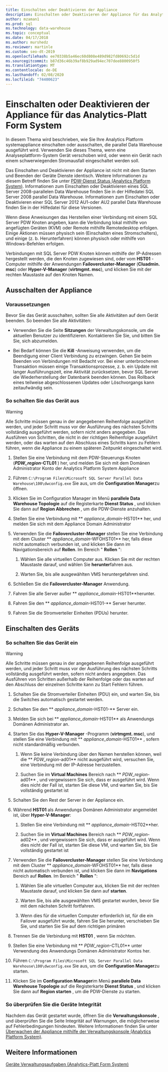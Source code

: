 ```yaml
---
title: Einschalten oder Deaktivieren der Appliance
description: Einschalten oder Deaktivieren der Appliance für das Analytics-Platt Form System
author: mzaman1
ms.prod: sql
ms.technology: data-warehouse
ms.topic: conceptual
ms.date: 04/17/2018
ms.author: murshedz
ms.reviewer: martinle
ms.custom: seo-dt-2019
ms.openlocfilehash: ee70338b5a46ec60d808e489d982fd80692c5d1d
ms.sourcegitcommit: b87d36c46b39af8b929ad94ec707dee8800950f5
ms.translationtype: MT
ms.contentlocale: de-DE
ms.lasthandoff: 02/08/2020
ms.locfileid: "74400623"
---
```

# <a name="power-the-appliance-on-or-off-for-analytics-platform-system"></a>Einschalten oder Deaktivieren der Appliance für das Analytics-Platt Form System
In diesem Thema wird beschrieben, wie Sie Ihre Analytics Platform systemappliance einschalten oder ausschalten, die parallel Data Warehouse ausgeführt wird. Verwenden Sie dieses Thema, wenn eine Analyseplattform-System Gerät verschoben wird, oder wenn ein Gerät nach einem schwerwiegenden Stromausfall eingeschaltet werden soll.  
  
Das Einschalten und Deaktivieren der Appliance ist nicht mit dem Starten und Beenden der Geräte Dienste identisch. Weitere Informationen zu diesem Betreff finden Sie unter [PDW-Dienst Status &#40;Analytics Platform System&#41;](pdw-services-status.md). Informationen zum Einschalten oder Deaktivieren eines SQL Server 2008-parallelen Data Warehouse finden Sie in der Hilfedatei SQL Server 2008 parallel Data Warehouse. Informationen zum Einschalten oder Deaktivieren einer SQL Server 2012 AU1-oder AU2 parallel Data Warehouse finden Sie in der Hilfedatei für diese Versionen.  
  
Wenn diese Anweisungen das Herstellen einer Verbindung mit einem SQL Server PDW Knoten angeben, kann die Verbindung lokal mithilfe von angefügten Geräten (KVM) oder Remote mithilfe Remotedesktop erfolgen. Einige Aktionen müssen physisch sein (Einschalten eines Stromschalters), und einige (z. b. Herunterfahren) können physisch oder mithilfe von Windows-Befehlen erfolgen.  
  
Verbindungen mit SQL Server PDW Knoten können mithilfe der IP-Adressen hergestellt werden, die den Knoten zugewiesen sind, oder vom **HST01** -Computer mithilfe der Anwendungen **Failovercluster-Manager** (**Cluadmin. msc**) oder **Hyper-V-Manager** (**virtmgmt. msc**), und klicken Sie mit der rechten Maustaste auf den Knoten Namen.  
  
## <a name="PowerOff"></a>Ausschalten der Appliance  
  
### <a name="before-you-begin"></a>Voraussetzungen  
Bevor Sie das Gerät ausschalten, sollten Sie alle Aktivitäten auf dem Gerät beenden. So beenden Sie alle Aktivitäten:  
  
-   Verwenden Sie die Seite **Sitzungen** der Verwaltungskonsole, um die aktuellen Benutzer zu identifizieren. Kontaktieren Sie Sie, und bitten Sie Sie, sich abzumelden.  
  
-   Bei Bedarf können Sie die **Kill** -Anweisung verwenden, um die Beendigung einer Client Verbindung zu erzwingen. Gehen Sie beim Beenden von Verbindungen mit Bedacht vor. Bei einer unterbrochenen Transaktion müssen einige Transaktionsprozesse, z. b. ein Update mit langer Ausführungszeit, eine Aktivität zurücksetzen, bevor SQL Server die Wiederherstellung der Datenbank beenden können. Das Rollback eines teilweise abgeschlossenen Updates oder Löschvorgangs kann zeitaufwändig sein.  
  
### <a name="to-power-off-the-appliance"></a>So schalten Sie das Gerät aus  
  
> [!WARNING]  
> Alle Schritte müssen genau in der angegebenen Reihenfolge ausgeführt werden, und jeder Schritt muss vor der Ausführung des nächsten Schritts vollständig ausgeführt werden, sofern nicht anders angegeben. Das Ausführen von Schritten, die nicht in der richtigen Reihenfolge ausgeführt werden, oder das warten auf den Abschluss eines Schritts kann zu Fehlern führen, wenn die Appliance zu einem späteren Zeitpunkt eingeschaltet wird.  
  
1.  Stellen Sie eine Verbindung mit dem PDW-Steuerungs Knoten (**_PDW_region_-CTL01** ) her, und melden Sie sich mit dem Domänen Administrator Konto der Analytics Platform System Appliance  
  
2.  Führen `C:\Program Files\Microsoft SQL Server Parallel Data Warehouse\100\dwconfig.exe` Sie aus, um die **Configuration Manager**zu öffnen.  
  
3.  Klicken Sie im Configuration Manager im Menü **parallele Data Warehouse Topologie** auf die Registerkarte **Dienst Status** , und klicken Sie dann auf **Region Abbrechen** , um die PDW-Dienste anzuhalten.   
  
4.  Stellen Sie eine Verbindung mit ** _appliance_domain_-HST01** her, und melden Sie sich mit dem Appliance Domain Administrator  
  
5.  Verwenden Sie die **Failovercluster-Manager** stellen Sie eine Verbindung mit dem Cluster ** _appliance_domain_-WFOHST01** her, falls diese nicht automatisch verbunden ist, und klicken Sie dann im Navigationsbereich auf **Rollen**. Im Bereich " **Rollen** ":  
  
    1.  Wählen Sie alle virtuellen Computer aus. Klicken Sie mit der rechten Maustaste darauf, und wählen Sie **herunter**fahren aus.  
  
    2.  Warten Sie, bis alle ausgewählten VMS heruntergefahren sind.  
  
6.  Schließen Sie die **Failovercluster-Manager** Anwendung.  
  
7. Fahren Sie alle Server außer ** _appliance_domain_-HST01**herunter.  
  
8. Fahren Sie den ** _appliance_domain_-HST01-** Server herunter.  
  
9. Fahren Sie die Stromverteiler Einheiten (PDUs) herunter.  
  
## <a name="PowerOn"></a>Einschalten des Geräts  
  
### <a name="to-power-on-the-appliance"></a>So schalten Sie das Gerät ein  
  
> [!WARNING]  
> Alle Schritte müssen genau in der angegebenen Reihenfolge ausgeführt werden, und jeder Schritt muss vor der Ausführung des nächsten Schritts vollständig ausgeführt werden, sofern nicht anders angegeben. Das Ausführen von Schritten außerhalb der Reihenfolge oder das warten auf den Abschluss der einzelnen Schritte kann zu Start Fehlern führen.  
  
1.  Schalten Sie die Stromverteiler Einheiten (PDU) ein, und warten Sie, bis die Switches automatisch gestartet werden.  
  
2.  Schalten Sie den ** _appliance_domain_-HST01-** Server ein.  
  
3.  Melden Sie sich bei ** _appliance_domain_-HST01** als Anwendungs Domänen Administrator an.  
  
4.  Starten Sie das **Hyper-V-Manager** -Programm (**virtmgmt. msc**), und stellen Sie eine Verbindung mit ** _appliance_domain_-HST01** , sofern nicht standardmäßig verbunden.  
  
    1.  Wenn Sie keine Verbindung über den Namen herstellen können, weil die ** _PDW_region_-ad01** nicht ausgeführt wird, versuchen Sie, eine Verbindung mit der IP-Adresse herzustellen.  
  
    2.  Suchen Sie im **Virtual Machines** Bereich nach ** _PDW_region_-ad01** , und vergewissern Sie sich, dass er ausgeführt wird. Wenn dies nicht der Fall ist, starten Sie diese VM, und warten Sie, bis Sie vollständig gestartet ist  
  
5.  Schalten Sie den Rest der Server in der Appliance ein.  
  
6.  Während **HST01** als Anwendungs Domänen Administrator angemeldet ist, über **Hyper-V-Manager**:  
  
    1.  Stellen Sie eine Verbindung mit ** _appliance_domain_-HST02**her.  
  
    2.  Suchen Sie im **Virtual Machines** Bereich nach ** _PDW_region_-ad02** , und vergewissern Sie sich, dass er ausgeführt wird.  Wenn dies nicht der Fall ist, starten Sie diese VM, und warten Sie, bis Sie vollständig gestartet ist  
  
7.  Verwenden Sie die **Failovercluster-Manager** stellen Sie eine Verbindung mit dem Cluster ** _appliance_domain_-WFOHST01** her, falls diese nicht automatisch verbunden ist, und klicken Sie dann im **Navigations** Bereich auf **Rollen**. Im Bereich " **Rollen** ":  
  
    1.  Wählen Sie alle virtuellen Computer aus, klicken Sie mit der rechten Maustaste darauf, und klicken Sie dann auf **starten**.  
  
    2.  Warten Sie, bis alle ausgewählten VMS gestartet wurden, bevor Sie mit dem nächsten Schritt fortfahren.  
  
    3.  Wenn dies für die virtuellen Computer erforderlich ist, für die ein Failover ausgeführt wurde, fahren Sie Sie herunter, verschieben Sie Sie, und starten Sie Sie auf dem richtigen primären  
  
8. Trennen Sie die Verbindung mit **HST01** , wenn Sie möchten.  
  
9. Stellen Sie eine Verbindung mit ** _PDW_region_-CTL01** unter Verwendung des Anwendungs Domänen Administrator Kontos her.  
  
10. Führen `C:\Program Files\Microsoft SQL Server Parallel Data Warehouse\100\dwconfig.exe` Sie aus, um die **Configuration Manager**zu starten.  
  
11. Klicken Sie im **Configuration Manager**im Menü **parallele Data Warehouse Topologie** auf die Registerkarte **Dienst Status** , und klicken Sie dann auf **Region starten** , um die PDW-Dienste zu starten.  
  
### <a name="to-verify-the-appliance-health"></a>So überprüfen Sie die Geräte Integrität  
Nachdem das Gerät gestartet wurde, öffnen Sie die **Verwaltungskonsole** , und überprüfen Sie die Seite Integrität auf Warnungen, die möglicherweise auf Fehlerbedingungen hindeuten. Weitere Informationen finden Sie unter [Überwachen der Appliance mithilfe der Verwaltungskonsole &#40;Analytics Platform System&#41;](monitor-the-appliance-by-using-the-admin-console.md).  
  
## <a name="see-also"></a>Weitere Informationen  
[Geräte Verwaltungsaufgaben &#40;Analytics-Platt Form System&#41;](appliance-management-tasks.md)  
  
